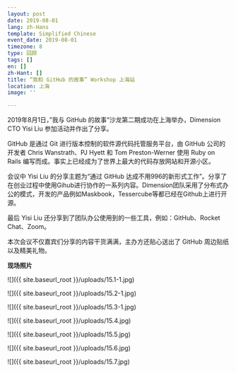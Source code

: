 ```yaml
---
layout: post
date: 2019-08-01
lang: zh-Hans
template: Simplified Chinese
event_date: 2019-08-01
timezone: 8
type: 回顾
tags: []
en: []
zh-Hant: []
title: “我和 GitHub 的故事” Workshop 上海站
location: 上海
image: ''

---
```

2019年8月1日，”我与 GitHub 的故事“沙龙第二期成功在上海举办，Dimension CTO Yisi Liu 参加活动并作出了分享。

GitHub 是通过 Git 进行版本控制的软件源代码托管服务平台，由 GitHub 公司的开发者 Chris Wanstrath、PJ Hyett 和 Tom Preston-Werner 使用 Ruby on Rails 编写而成。事实上已经成为了世界上最大的代码存放网站和开源小区。

会议中 Yisi Liu 的分享主题为“通过 GitHub 达成不用996的新形式工作”。分享了在创业过程中使用Gihub进行协作的一系列内容。Dimension团队采用了分布式办公的模式，开发的产品例如Maskbook，Tessercube等都已经在Github上进行开源。

最后 Yisi Liu 还分享到了团队办公使用到的一些工具，例如：GitHub、Rocket Chat、Zoom。

本次会议不仅嘉宾们分享的内容干货满满，主办方还贴心送出了 GitHub 周边贴纸以及精美礼物。

**现场照片**

![]({{ site.baseurl_root }}/uploads/15.1-1.jpg)

![]({{ site.baseurl_root }}/uploads/15.2-1.jpg)

![]({{ site.baseurl_root }}/uploads/15.3-1.jpg)

![]({{ site.baseurl_root }}/uploads/15.4.jpg)

![]({{ site.baseurl_root }}/uploads/15.5.jpg)

![]({{ site.baseurl_root }}/uploads/15.6.jpg)

![]({{ site.baseurl_root }}/uploads/15.7.jpg)